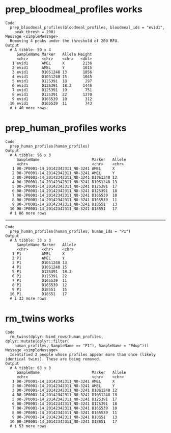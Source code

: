 # prep_bloodmeal_profiles works

    Code
      prep_bloodmeal_profiles(bloodmeal_profiles, bloodmeal_ids = "evid1",
        peak_thresh = 200)
    Message <simpleMessage>
      Removing 4 peaks under the threshold of 200 RFU.
    Output
      # A tibble: 50 x 4
         SampleName Marker   Allele Height
         <chr>      <chr>    <chr>   <dbl>
       1 evid1      AMEL     X        2136
       2 evid1      AMEL     Y        1015
       3 evid1      D10S1248 13       1856
       4 evid1      D10S1248 15       1045
       5 evid1      D12S391  18        297
       6 evid1      D12S391  18.3     1446
       7 evid1      D12S391  19        751
       8 evid1      D12S391  22       1370
       9 evid1      D16S539  10        312
      10 evid1      D16S539  11        743
      # i 40 more rows

# prep_human_profiles works

    Code
      prep_human_profiles(human_profiles)
    Output
      # A tibble: 96 x 3
         SampleName                       Marker   Allele
         <chr>                            <chr>    <chr> 
       1 00-JP0001-14_20142342311_NO-3241 AMEL     X     
       2 00-JP0001-14_20142342311_NO-3241 AMEL     Y     
       3 00-JP0001-14_20142342311_NO-3241 D10S1248 12    
       4 00-JP0001-14_20142342311_NO-3241 D10S1248 13    
       5 00-JP0001-14_20142342311_NO-3241 D12S391  17    
       6 00-JP0001-14_20142342311_NO-3241 D12S391  18    
       7 00-JP0001-14_20142342311_NO-3241 D16S539  10    
       8 00-JP0001-14_20142342311_NO-3241 D16S539  11    
       9 00-JP0001-14_20142342311_NO-3241 D18S51   13    
      10 00-JP0001-14_20142342311_NO-3241 D18S51   17    
      # i 86 more rows

---

    Code
      prep_human_profiles(human_profiles, human_ids = "P1")
    Output
      # A tibble: 33 x 3
         SampleName Marker   Allele
         <chr>      <chr>    <chr> 
       1 P1         AMEL     X     
       2 P1         AMEL     Y     
       3 P1         D10S1248 13    
       4 P1         D10S1248 15    
       5 P1         D12S391  18.3  
       6 P1         D12S391  22    
       7 P1         D16S539  11    
       8 P1         D16S539  12    
       9 P1         D18S51   15    
      10 P1         D18S51   17    
      # i 23 more rows

# rm_twins works

    Code
      rm_twins(dplyr::bind_rows(human_profiles, dplyr::mutate(dplyr::filter(
        human_profiles, SampleName == "P1"), SampleName = "Pdup")))
    Message <simpleMessage>
      Identified 2 people whose profiles appear more than once (likely identical twins). These are being removed.
    Output
      # A tibble: 63 x 3
         SampleName                       Marker   Allele
         <chr>                            <chr>    <chr> 
       1 00-JP0001-14_20142342311_NO-3241 AMEL     X     
       2 00-JP0001-14_20142342311_NO-3241 AMEL     Y     
       3 00-JP0001-14_20142342311_NO-3241 D10S1248 12    
       4 00-JP0001-14_20142342311_NO-3241 D10S1248 13    
       5 00-JP0001-14_20142342311_NO-3241 D12S391  17    
       6 00-JP0001-14_20142342311_NO-3241 D12S391  18    
       7 00-JP0001-14_20142342311_NO-3241 D16S539  10    
       8 00-JP0001-14_20142342311_NO-3241 D16S539  11    
       9 00-JP0001-14_20142342311_NO-3241 D18S51   13    
      10 00-JP0001-14_20142342311_NO-3241 D18S51   17    
      # i 53 more rows

